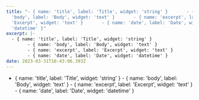 ```yaml
---
title: "- { name: 'title', label: 'Title', widget: 'string' }       - { name:
  'body', label: 'Body', widget: 'text' }       - { name: 'excerpt', label:
  'Excerpt', widget: 'text' }       - { name: 'date', label: 'Date', widget:
  'datetime' }"
excerpt: |-
  - { name: 'title', label: 'Title', widget: 'string' }
        - { name: 'body', label: 'Body', widget: 'text' }
        - { name: 'excerpt', label: 'Excerpt', widget: 'text' }
        - { name: 'date', label: 'Date', widget: 'datetime' }
date: 2023-03-31T16:43:06.393Z
---
```

- { name: 'title', label: 'Title', widget: 'string' }
      - { name: 'body', label: 'Body', widget: 'text' }
      - { name: 'excerpt', label: 'Excerpt', widget: 'text' }
      - { name: 'date', label: 'Date', widget: 'datetime' }